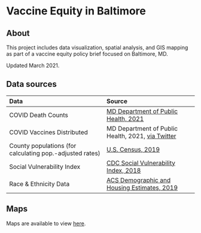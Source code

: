 # Vaccine Equity in Baltimore

## About
This project includes data visualization, spatial analysis, and GIS mapping as part of a vaccine equity policy brief focused on Baltimore, MD. 

Updated March 2021.

## Data sources

| Data | Source |
|:-----|:-------|
| COVID Death Counts | [MD Department of Public Health, 2021](https://coronavirus.maryland.gov/) |
| COVID Vaccines Distributed | MD Department of Public Health, 2021, [via Twitter](https://twitter.com/riccimike/status/1357699664393375745) |
| County populations (for calculating pop.-adjusted rates) | [U.S. Census, 2019](https://www.census.gov/data/datasets/time-series/demo/popest/2010s-counties-total.html) |
| Social Vulnerability Index | [CDC Social Vulnerability Index, 2018](https://www.atsdr.cdc.gov/placeandhealth/svi/index.html)
| Race & Ethnicity Data | [ACS Demographic and Housing Estimates, 2019](https://data.census.gov/cedsci/table?q=Baltimore%20County,%20Maryland%20Race%20and%20Ethnicity&tid=ACSDP1Y2019.DP05&hidePreview=false)


## Maps

Maps are available to view [here](https://docs.google.com/presentation/u/1/d/1lPczOL6OijhLK8sg2diLlxgpcW_9EIuPIRKP4y40MA4/edit#slide=id.p). 


